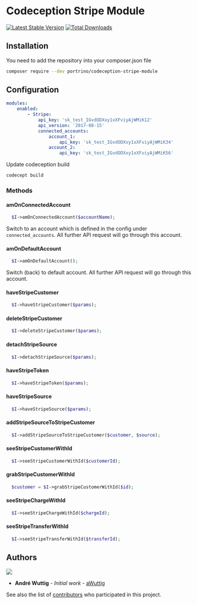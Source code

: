 # Codeception Stripe Module

[![Latest Stable Version](https://poser.pugx.org/portrino/codeception-stripe-module/v/stable)](https://packagist.org/packages/portrino/codeception-stripe-module)
[![Total Downloads](https://poser.pugx.org/portrino/codeception-stripe-module/downloads)](https://packagist.org/packages/portrino/codeception-stripe-module)

## Installation

You need to add the repository into your composer.json file

```bash
composer require --dev portrino/codeception-stripe-module
```

## Configuration

```yml
modules:
    enabled:
        - Stripe:
            api_key: 'sk_test_IGvdODXxy1xXFviyAjWMiK12'
            api_version: '2017-08-15'
            connected_accounts:
                account_1:
                    api_key: 'sk_test_IGvdODXxy1xXFviyAjWMiK34'
                account_2:
                    api_key: 'sk_test_IGvdODXxy1xXFviyAjWMiK56'
 ```  
 
Update codeception build
   
```bash
codecept build
```

### Methods

#### amOnConnectedAccount

```php
  $I->amOnConnectedAccount($accountName);
```

Switch to an account which is defined in the config under `connected_accounts`. All further API request will go through this account.

#### amOnDefaultAccount

```php
  $I->amOnDefaultAccount();
```

Switch (back) to default account. All further API request will go through this account.

#### haveStripeCustomer

```php
  $I->haveStripeCustomer($params);
```

#### deleteStripeCustomer

```php
  $I->deleteStripeCustomer($params);
```

#### detachStripeSource

```php
  $I->detachStripeSource($params);
```

#### haveStripeToken

```php
  $I->haveStripeToken($params);
```

#### haveStripeSource

```php
  $I->haveStripeSource($params);
```

#### addStripeSourceToStripeCustomer

```php
  $I->addStripeSourceToStripeCustomer($customer, $source);
```

#### seeStripeCustomerWithId

```php
  $I->seeStripeCustomerWithId($customerId);
```

#### grabStripeCustomerWithId

```php
  $customer = $I->grabStripeCustomerWithId($id);
```

#### seeStripeChargeWithId

```php
  $I->seeStripeChargeWithId($chargeId);
```

#### seeStripeTransferWithId

```php
  $I->seeStripeTransferWithId($transferId);
```

## Authors

![](https://avatars0.githubusercontent.com/u/726519?s=40&v=4)

* **André Wuttig** - *Initial work* - [aWuttig](https://github.com/aWuttig)

See also the list of [contributors](https://github.com/portrino/codeception-stripe-module/graphs/contributors) who participated in this project.

